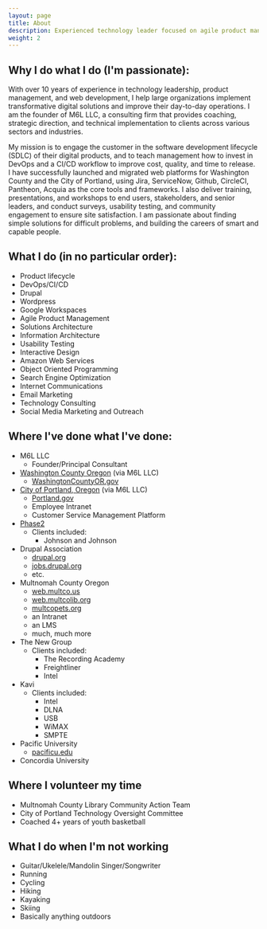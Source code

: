 ```yaml
---
layout: page
title: About
description: Experienced technology leader focused on agile product management and helping organizations developer expertise in continuous integration and deployment.
weight: 2
---
```


## Why I do what I do (I'm passionate):
With over 10 years of experience in technology leadership, product management, and web development, I help large organizations implement transformative digital solutions and improve their day-to-day operations. I am the founder of M6L LLC, a consulting firm that provides coaching, strategic direction, and technical implementation to clients across various sectors and industries.

My mission is to engage the customer in the software development lifecycle (SDLC) of their digital products, and to teach management how to invest in DevOps and a CI/CD workflow to improve cost, quality, and time to release. I have successfully launched and migrated web platforms for Washington County and the City of Portland, using Jira, ServiceNow, Github, CircleCI, Pantheon, Acquia as the core tools and frameworks. I also deliver training, presentations, and workshops to end users, stakeholders, and senior leaders, and conduct surveys, usability testing, and community engagement to ensure site satisfaction. I am passionate about finding simple solutions for difficult problems, and building the careers of smart and capable people.

## What I do (in no particular order):
* Product lifecycle
* DevOps/CI/CD
* Drupal
* Wordpress
* Google Workspaces
* Agile Product Management
* Solutions Architecture
* Information Architecture
* Usability Testing
* Interactive Design
* Amazon Web Services
* Object Oriented Programming
* Search Engine Optimization
* Internet Communications
* Email Marketing
* Technology Consulting
* Social Media Marketing and Outreach

## Where I've done what I've done:
* M6L LLC
  * Founder/Principal Consultant
* [Washington County Oregon](https://www.washingtoncountyor.gov/) (via M6L LLC)
  * [WashingtonCountyOR.gov](https://www.washingtoncountyor.gov/)
* [City of Portland, Oregon](https://www.portland.gov/) (via M6L LLC)
  * [Portland.gov](https://www.portland.gov/)
  * Employee Intranet
  * Customer Service Management Platform
* [Phase2](https://phase2technology.com)
  * Clients included:
    * Johnson and Johnson
* Drupal Association
  * [drupal.org](https://drupal.org)
  * [jobs.drupal.org](https://jobs.drupal.org)
  * etc.
* Multnomah County Oregon
  * [web.multco.us](https://web.multco.us)
  * [web.multcolib.org](web.multcolib.org)
  * [multcopets.org](https://multcopets.org)
  * an Intranet
  * an LMS
  * much, much more
* The New Group
  * Clients included:
    * The Recording Academy
    * Freightliner
    * Intel
* Kavi
  * Clients included:
    * Intel
    * DLNA
    * USB
    * WiMAX
    * SMPTE
* Pacific University
  * [pacificu.edu](http://pacificu.edu)
* Concordia University

## Where I volunteer my time

* Multnomah County Library Community Action Team
* City of Portland Technology Oversight Committee
* Coached 4+ years of youth basketball

## What I do when I'm not working

* Guitar/Ukelele/Mandolin Singer/Songwriter
* Running
* Cycling
* Hiking
* Kayaking
* Skiing
* Basically anything outdoors
